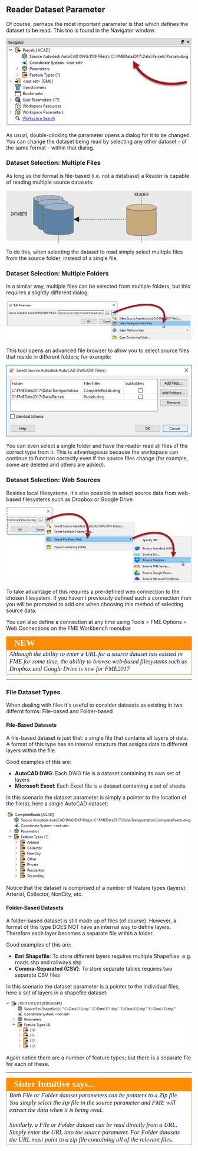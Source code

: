 ## Reader Dataset Parameter ##

Of course, perhaps the most important parameter is that which defines the dataset to be read. This too is found in the Navigator window:

![](./Images/Img4.018.ReaderDatasetParameter.png)

As usual, double-clicking the parameter opens a dialog for it to be changed. You can change the dataset being read by selecting any other dataset - of the same format - within that dialog.


### Dataset Selection: Multiple Files ###
As long as the format is file-based (i.e. not a database) a Reader is capable of reading multiple source datasets:

![](./Images/Img4.019.ReaderMultipleDatasetsGraphic.png)

To do this, when selecting the dataset to read simply select multiple files from the source folder, instead of a single file.


### Dataset Selection: Multiple Folders ###

In a similar way, multiple files can be selected from multiple folders, but this requires a slightly different dialog:

![](./Images/Img4.020.ReaderDatasetsSelectAdvBrowser.png)

This tool opens an advanced file browser to allow you to select source files that reside in different folders; for example:

![](./Images/Img4.021.ReaderDatasetsSelectMultipleFolders.png)

You can even select a single folder and have the reader read all files of the correct type from it. This is advantageous because the workspace can continue to function correctly even if the source files change (for example, some are deleted and others are added).


### Dataset Selection: Web Sources ###

Besides local filesystems, it's also possible to select source data from web-based filesystems such as Dropbox or Google Drive:

![](./Images/Img4.022.ReaderDatasetsSelectWeb.png)

To take advantage of this requires a pre-defined web connection to the chosen filesystem. If you haven't previously defined such a connection then you will be prompted to add one when choosing this method of selecting source data. 

You can also define a connection at any time using Tools &gt; FME Options &gt; Web Connections on the FME Workbench menubar

<!--New Section--> 

<table style="border-spacing: 0px">
<tr>
<td style="vertical-align:middle;background-color:darkorange;border: 2px solid darkorange">
<i class="fa fa-bolt fa-lg fa-pull-left fa-fw" style="color:white;padding-right: 12px;vertical-align:text-top"></i>
<span style="color:white;font-size:x-large;font-weight: bold;font-family:serif">NEW</span>
</td>
</tr>

<tr>
<td style="border: 1px solid darkorange">
<span style="font-family:serif; font-style:italic; font-size:larger">
Although the ability to enter a URL for a source dataset has existed in FME for some time, the ability to browse web-based filesystems such as Dropbox and Google Drive is new for FME2017
</span>
</td>
</tr>
</table>

---

### File Dataset Types ###
When dealing with files it's useful to consider datasets as existing in two differnt forms: File-based and Folder-based


#### File-Based Datasets ####
A file-based dataset is just that: a single file that contains all layers of data. A format of this type has an internal structure that assigns data to different layers within the file.

Good examples of this are: 

- **AutoCAD DWG**: Each DWG file is a dataset containing its own set of layers
- **Microsoft Excel**: Each Excel file is a dataset containing a set of sheets

In this scenario the dataset parameter is simply a pointer to the location of the file(s), here a single AutoCAD dataset:

![](./Images/Img4.023.ReaderDatasetParamFileDataset.png)

Notice that the dataset is comprised of a number of feature types (layers): Arterial, Collector, NonCity, etc.


#### Folder-Based Datasets ####
A folder-based dataset is still made up of files (of course). However, a format of this type DOES NOT have an internal way to define layers. Therefore each layer becomes a separate file within a folder.

Good examples of this are:

- **Esri Shapefile**: To store different layers requires multiple Shapefiles: e.g. roads.shp and railways.shp
- **Comma-Separated (CSV)**: To store separate tables requires two separate CSV files

In this scenario the dataset parameter is a pointer to the individual files, here a set of layers in a shapefile dataset:

![](./Images/Img4.024.ReaderDatasetParamFolderDataset.png)

Again notice there are a number of feature types; but there is a separate file for each of these.

---

<!--Person X Says Section-->

<table style="border-spacing: 0px">
<tr>
<td style="vertical-align:middle;background-color:darkorange;border: 2px solid darkorange">
<i class="fa fa-quote-left fa-lg fa-pull-left fa-fw" style="color:white;padding-right: 12px;vertical-align:text-top"></i>
<span style="color:white;font-size:x-large;font-weight: bold;font-family:serif">Sister Intuitive says...</span>
</td>
</tr>

<tr>
<td style="border: 1px solid darkorange">
<span style="font-family:serif; font-style:italic; font-size:larger">
Both File or Folder dataset parameters can be pointers to a Zip file. You simply select the zip file in the source parameter and FME will extract the data when it is being read.
<br><br>Similarly, a File or Folder dataset can be read directly from a URL. Simply enter the URL into the source parameter. For Folder datasets the URL must point to a zip file containing all of the relevant files.
</span>
</td>
</tr>
</table>

